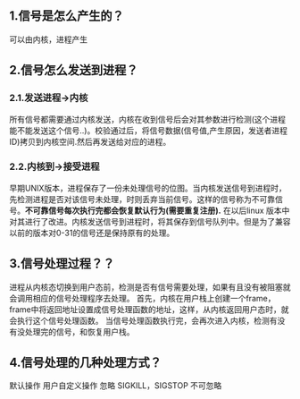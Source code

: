 ## 1.信号是怎么产生的？ 
可以由内核，进程产生

## 2.信号怎么发送到进程？
### 2.1.发送进程->内核
所有信号都需要通过内核发送，内核在收到信号后会对其参数进行检测(这个进程能不能发送这个信号..)。校验通过后，将信号数据(信号值,产生原因，发送者进程ID)拷贝到内核空间.然后再发送给对应的进程。

### 2.2.内核到->接受进程
早期UNIX版本，进程保存了一份未处理信号的位图。当内核发送信号到进程时，先检测进程是否对该信号未处理，时则丢弃当前信号。这样的信号称为不可靠信号。**不可靠信号每次执行完都会恢复默认行为(需要重复注册).**
在以后linux 版本中对其进行了改进。内核发送信号到进程时，将其保存到信号队列中。但是为了兼容以前的版本对0-31的信号还是保持原有的处理。


## 3.信号处理过程？？
进程从内核态切换到用户态前，检测是否有信号需要处理，如果有且没有被阻塞就会调用相应的信号处理程序去处理。
首先，内核在用户栈上创建一个frame，frame中将返回地址设置成信号处理函数的地址，这样，从内核返回用户态时，就会执行这个信号处理函数。
当信号处理函数执行完，会再次进入内核，检测有没有没处理完的信号，和恢复用户栈。

## 4.信号处理的几种处理方式？
默认操作
用户自定义操作
忽略  SIGKILL，SIGSTOP 不可忽略

